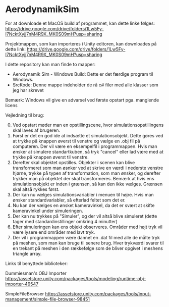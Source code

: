 # AerodynamikSim

For at downloade et MacOS build af programmet, kan dette linke følges: https://drive.google.com/drive/folders/1Lw5Fy-I7NcktXyjj7nM4R9X_MK0S09mH?usp=sharing

Projektmappen, som kan importeres i Unity editoren, kan downloades på dette link: https://drive.google.com/drive/folders/1Lw5Fy-I7NcktXyjj7nM4R9X_MK0S09mH?usp=sharing

I dette repository kan man finde to mapper:
* Aerodynamik Sim - Windows Build: Dette er det færdige program til Windows.
* SrcKode: Denne mappe indeholder de rå c# filer med alle klasser som jeg har skrevet

Bemærk: Windows vil give en advarsel ved første opstart pga. manglende licens

Vejledning til brug:

0. Ved opstart møder man en opstillingscene, hvor simulationsopstillingens skal laves af brugeren. 
1. Først er det en god ide at indsætte et simulationsobjekt. Dette gøres ved at trykke på knappen øverst til venstre og vælge en .obj fil på computeren. Der vil være en eksempelfil i programmappen. Hvis man ønsker at simulere standartkuben, så tryk "cancel" eller lad være med at trykke på knappen øverst til venstre.
2. Derefter skal objektet opstilles. Objekter i scenen kan blive transformeret som man øsnker ved at skrive en værdi i nederste venstre hjørne, trykke på typen af transformation, som man ønsker, og derefter trykker man på objektet der skal transformeres. Bemærk at hvis ens simulationsobjekt er inden i grænsen, så kan den ikke vælges. Grænsen skal altså rykkes først.
3. Der kan nu vælges simulationsvariabler i menuen til højre. Hvis man ønsker standardvariabler, så efterlad feltet som det er.
4. Nu kan der vælges en ønsket kameravinkel, da det er svært at skifte kameravinkel under simuleringen.
5. Der kan nu trykkes på "Simuler", og der vil altså blive simuleret (dette tager med standardinstillinger omkring 4 minutter)
6. Efter simuleringen kan ens objekt observeres. Områder med højt tryk vil være lysere end områder med lavt tryk.
7. Der vil i programmappen være dannet en .dat fil med alle de målte tryk på meshen, som man kan bruge til senere brug. Hver trykværdi svarer til en trekant på meshen i den rækkefølge som de bliver opgivet i meshens triangle array.

Links til benyttede biblioteker:

Dummiesman's OBJ Importer 
https://assetstore.unity.com/packages/tools/modeling/runtime-obj-importer-49547

SimpleFileBrowser 
https://assetstore.unity.com/packages/tools/input-management/simple-file-browser-98451
